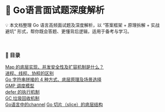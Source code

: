 # 📖 Go语言面试题深度解析
💡 本文档整理 Go 语言高频面试题及深度解析，以 “答案框架 + 原理拆解 + 实战避坑” 形式，帮你既会答题、更懂背后逻辑，适用于备考与学习。

<br>

### 📌 目录
[Map 的底层实现、并发安全性及扩容机制是什么？](https://github.com/0voice/awesome_golang_learning/blob/main/interview_questions/%E9%9D%A2%E8%AF%95%E9%A2%98%E8%AF%A6%E8%A7%A3/Map%20%E7%9A%84%E5%BA%95%E5%B1%82%E5%AE%9E%E7%8E%B0%E3%80%81%E5%B9%B6%E5%8F%91%E5%AE%89%E5%85%A8%E6%80%A7%E5%8F%8A%E6%89%A9%E5%AE%B9%E6%9C%BA%E5%88%B6%E6%98%AF%E4%BB%80%E4%B9%88%EF%BC%9F.md)  
[进程、线程、协程的区别](https://github.com/0voice/awesome_golang_learning/blob/main/interview_questions/%E9%9D%A2%E8%AF%95%E9%A2%98%E8%AF%A6%E8%A7%A3/Go%E8%AF%AD%E8%A8%80%E4%B8%AD%E7%9A%84%E8%BF%9B%E7%A8%8B%E3%80%81%E7%BA%BF%E7%A8%8B%E3%80%81%E5%8D%8F%E7%A8%8B%E7%9A%84%E5%8C%BA%E5%88%AB.md)  
[Go 字符串拼接的 4 种方式、底层原理及场景选择](https://github.com/0voice/awesome_golang_learning/blob/main/interview_questions/%E9%9D%A2%E8%AF%95%E9%A2%98%E8%AF%A6%E8%A7%A3/Go%20%E5%AD%97%E7%AC%A6%E4%B8%B2%E6%8B%BC%E6%8E%A5%E7%9A%84%204%20%E7%A7%8D%E6%96%B9%E5%BC%8F%E3%80%81%E5%BA%95%E5%B1%82%E5%8E%9F%E7%90%86%E5%8F%8A%E5%9C%BA%E6%99%AF%E9%80%89%E6%8B%A9.md)  
[GMP 调度模型](https://github.com/0voice/awesome_golang_learning/blob/main/interview_questions/%E9%9D%A2%E8%AF%95%E9%A2%98%E8%AF%A6%E8%A7%A3/Go%20%E8%AF%AD%E8%A8%80%20GMP%20%E8%B0%83%E5%BA%A6%E6%A8%A1%E5%9E%8B.md)  
[defer 的执行机制](https://github.com/0voice/awesome_golang_learning/blob/main/interview_questions/%E9%9D%A2%E8%AF%95%E9%A2%98%E8%AF%A6%E8%A7%A3/Go%20%E4%B8%AD%20defer%20%E7%9A%84%E6%89%A7%E8%A1%8C%E6%9C%BA%E5%88%B6.md)  
[GC 垃圾回收机制](https://github.com/0voice/awesome_golang_learning/blob/main/interview_questions/%E9%9D%A2%E8%AF%95%E9%A2%98%E8%AF%A6%E8%A7%A3/Go%20%E8%AF%AD%E8%A8%80%20GC%20%E5%9E%83%E5%9C%BE%E5%9B%9E%E6%94%B6%E6%9C%BA%E5%88%B6.md)  
[Go语言中的channel](https://github.com/0voice/awesome_golang_learning/blob/main/interview_questions/%E9%9D%A2%E8%AF%95%E9%A2%98%E8%AF%A6%E8%A7%A3/Go%20%E8%AF%AD%E8%A8%80%E4%B8%AD%E7%9A%84Channel%20.md)
[Go 切片（slice）的底层结构](https://github.com/0voice/awesome_golang_learning/blob/main/interview_questions/%E9%9D%A2%E8%AF%95%E9%A2%98%E8%AF%A6%E8%A7%A3/Go%20%E5%88%87%E7%89%87%EF%BC%88slice%EF%BC%89%E7%9A%84%E5%BA%95%E5%B1%82%E7%BB%93%E6%9E%84.md)  
